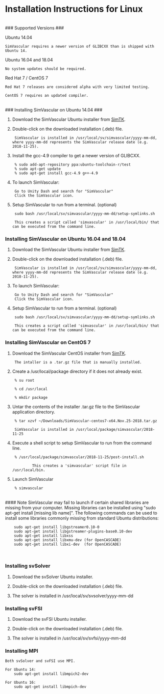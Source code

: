 # Installation Instructions for Linux #

<br>
### Supported Versions ###

Ubuntu 14.04

	SimVascular requires a newer version of GLIBCXX than is shipped with Ubuntu 14.

Ubuntu 16.04 and 18.04

	No system updates should be required.

Red Hat 7 / CentOS 7

	Red Hat 7 releases are considered alpha with very limited testing.

	CentOS 7 requires an updated compiler.


<br>
### Installing SimVascular on Ubuntu 14.04 ###

1. Download the SimVascular Ubuntu installer from [SimTK](https://simtk.org/frs/index.php?group_id=188). 

2. Double-click on the downloaded installation (.deb) file.

		SimVascular is installed in /usr/local/sv/simvascular/yyyy-mm-dd, where yyyy-mm-dd represents the SimVascular release date (e.g. 2018-11-25).

3. Install the gcc-4.9 compiler to get a newer version of GLIBCXX.

		% sudo add-apt-repository ppa:ubuntu-toolchain-r/test
		% sudo apt-get update
		% sudo apt-get install gcc-4.9 g++-4.9

4. To launch SimVascular:

		Go to Unity Dash and search for "SimVascular"
		Click the SimVascular icon.

5. Setup SimVascular to run from a terminal. (optional)

		sudo bash /usr/local/sv/simvascular/yyyy-mm-dd/setup-symlinks.sh

		This creates a script called 'simvascular' in /usr/local/bin/ that can be executed from the command line.


### Installing SimVascular on Ubuntu 16.04 and 18.04 ###

1. Download the SimVascular Ubuntu installer from [SimTK](https://simtk.org/frs/index.php?group_id=188). 

2. Double-click on the downloaded installation (.deb) file.

		SimVascular is installed in /usr/local/sv/simvascular/yyyy-mm-dd, where yyyy-mm-dd represents the SimVascular release date (e.g. 2018-11-25).


3. To launch SimVascular:

		Go to Unity Dash and search for "SimVascular"
		Click the SimVascular icon.


4. Setup SimVascular to run from a terminal. (optional)

		sudo bash /usr/local/sv/simvascular/yyyy-mm-dd/setup-symlinks.sh

		This creates a script called 'simvascular' in /usr/local/bin/ that can be executed from the command line.


### Installing SimVascular on CentOS 7 ###

1. Download the SimVascular CentOS installer from [SimTK](https://simtk.org/frs/index.php?group_id=188). 

		The intaller is a .tar.gz file that is manually installed.

2. Create a /usr/local/package directory if it does not already exist.

		% su root

		% cd /usr/local

		% mkdir package

3. Untar the contents of the installer .tar.gz file to the SimVascular application directory.

		% tar xzvf ~/Downloads/SimVascular-centos7-x64.Nov.25-2018.tar.gz

		SimVascular is installed in /usr/local/package/simvascular/2018-11-25

4. Execute a shell script to setup SimVascular to run from the command line.

		% /usr/local/package/simvascular/2018-11-25/post-install.sh

                This creates a 'simvascular' script file in /usr/local/bin.

5. Launch SimVascular 

		% simvascular


<br>
#### Note 
	SimVascular may fail to launch if certain shared libraries are missing from your computer. Missing libraries can be installed using "sudo apt-get install [missing lib name]". The following commands can be used to install some libraries commonly missing from standard Ubuntu distributions:

		sudo apt-get install libgstreamer0.10-0
		sudo apt-get install libgstreamer-plugins-base0.10-dev
		sudo apt-get install libxss
		sudo apt-get install libxmu-dev (for OpenCASCADE)
		sudo apt-get install libxi-dev  (for OpenCASCADE)

<br>

### Installing svSolver ###

1. Download the svSolver Ubuntu installer.

2. Double-click on the downloaded installation (.deb) file.

3. The solver is installed in /usr/local/sv/svsolver/yyyy-mm-dd

### Installing svFSI ###

1. Download the svFSI Ubuntu installer.

2. Double-click on the downloaded installation (.deb) file.

3. The solver is installed in /usr/local/sv/svfsi/yyyy-mm-dd



### Installing MPI

	Both svSolver and svFSI use MPI. 

	For Ubuntu 14:		
		sudo apt-get install libmpich2-dev

	For Ubuntu 16:
		sudo apt-get install libmpich-dev


<br>
<br>
<br>
